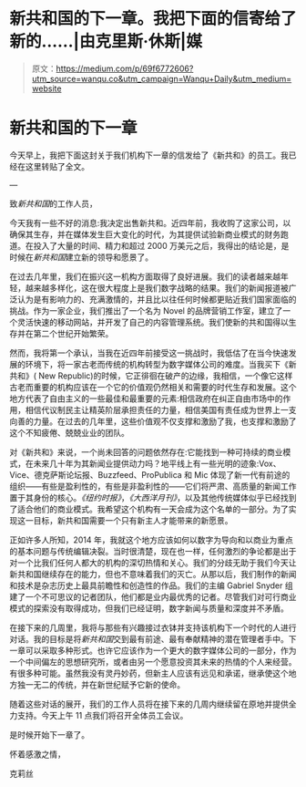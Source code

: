 # 新共和国的下一章。我把下面的信寄给了新的……|由克里斯·休斯|媒

> 原文：<https://medium.com/p/69f6772606?utm_source=wanqu.co&utm_campaign=Wanqu+Daily&utm_medium=website>

# 新共和国的下一章

今天早上，我把下面这封关于我们机构下一章的信发给了《新共和》的员工。我已经在这里转贴了全文。

—

致*新共和国*的工作人员，

今天我有一些不好的消息:我决定出售新共和。近四年前，我收购了这家公司，以确保其生存，并在媒体发生巨大变化的时代，为其提供试验新商业模式的财务跑道。在投入了大量的时间、精力和超过 2000 万美元之后，我得出的结论是，是时候在*新共和国*建立新的领导和愿景了。

在过去几年里，我们在振兴这一机构方面取得了良好进展。我们的读者越来越年轻，越来越多样化，这在很大程度上是我们数字战略的结果。我们的新闻报道被广泛认为是有影响力的、充满激情的，并且比以往任何时候都更贴近我们国家面临的挑战。作为一家企业，我们推出了一个名为 Novel 的品牌营销工作室，建立了一个灵活快速的移动网站，并开发了自己的内容管理系统。我们使新的共和国得以生存并在第二个世纪开始繁荣。

然而，我将第一个承认，当我在近四年前接受这一挑战时，我低估了在当今快速发展的环境下，将一家古老而传统的机构转型为数字媒体公司的难度。当我买下《新共和》( New Republic)的时候，它正徘徊在破产的边缘，我相信，一个像它这样古老而重要的机构应该在一个它的价值观仍然相关和需要的时代生存和发展。这个地方代表了自由主义的一些最佳和最重要的元素:相信政府在纠正自由市场中的作用，相信代议制民主让精英阶层承担责任的力量，相信美国有责任成为世界上一支向善的力量。在过去的几年里，这些价值观不仅支撑和激励了我，也支撑和激励了这个不知疲倦、兢兢业业的团队。

对《新共和》来说，一个尚未回答的问题依然存在:它能找到一种可持续的商业模式，在未来几十年为其新闻业提供动力吗？地平线上有一些光明的迹象:Vox、Vice、德克萨斯论坛报、Buzzfeed、ProPublica 和 Mic 体现了新一代有前途的组织——有些是盈利性的，有些是非盈利性的——它们将严肃、高质量的新闻工作置于其身份的核心。*《纽约时报》*，*《大西洋月刊》*，以及其他传统媒体似乎已经找到了适合他们的商业模式。我希望这个机构有一天会成为这个名单的一部分。为了实现这一目标，新共和国需要一个只有新主人才能带来的新愿景。

正如许多人所知，2014 年，我就这个地方应该如何以数字为导向和以商业为重点的基本问题与传统编辑决裂。当时很清楚，现在也一样，任何激烈的争论都是出于对一个比我们任何人都大的机构的深切热情和关心。我们的分歧无助于我们今天让新共和国继续存在的能力，但也不意味着我们的灭亡。从那以后，我们制作的新闻和技术是杂志历史上最具前瞻性和创造性的作品。我们的主编 Gabriel Snyder 组建了一个不可思议的记者团队，他们都是业内最优秀的记者。尽管我们对可行商业模式的探索没有取得成功，但我们已经证明，数字新闻与质量和深度并不矛盾。

在接下来的几周里，我将与那些有兴趣接过衣钵并支持该机构下一个时代的人进行对话。我的目标是将*新共和国*交到最有前途、最有奉献精神的潜在管理者手中。下一章可以采取多种形式。也许它应该作为一个更大的数字媒体公司的一部分，作为一个中间偏左的思想研究所，或者由另一个愿意投资其未来的热情的个人来经营。有很多种可能。虽然我没有灵丹妙药，但新主人应该有远见和承诺，继承使这个地方独一无二的传统，并在新世纪赋予它新的使命。

随着这些对话的展开，我们的工作人员将在接下来的几周内继续留在原地并提供全力支持。今天上午 11 点我们将召开全体员工会议。

是时候开始下一章了。

怀着感激之情，

克莉丝